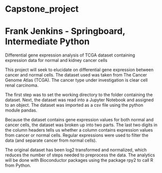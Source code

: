# Capstone_project
# Frank Jenkins - Springboard, Intermediate Python

Differential gene expression analysis of TCGA dataset containing expression data for normal and kidney cancer cells

This project will seek to elucidate on differential gene expression between cancer and normal cells. The dataset used was taken from The Cancer Genome Atlas (TCGA). The cancer type under investigation is clear cell renal carcinoma.

The first step was to set the working directory to the folder containing the dataset. Next, the dataset was read into a Jupyter 
Notebook and assigned to an object. The dataset was imported as a csv file using the python module pandas. 

Because the dataset contains gene expression values for both normal and cancer cells, the dataset was broken up into two parts. 
The last two digits in the column headers tells us whether a column contains expression values from cancer or normal cells.
Regular expressions were used to filter the data (and separate cancer from normal cells).  

The original dataset has been log2 transformed and normalized, which reduces the number of steps needed to preprocess the data. 
The analytics will be done with Bioconductor packages using the package rpy2 to call R from Python.

